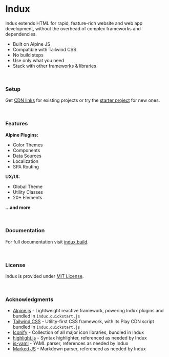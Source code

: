 # Indux

Indux extends HTML for rapid, feature-rich website and web app development, without the overhead of complex frameworks and dependencies.

- Built on Alpine JS
- Compatible with Tailwind CSS
- No build steps
- Use only what you need
- Stack with other frameworks & libraries

<br>

### Setup

Get [CDN links](https://indux.build/getting-started/setup) for existing projects or try the [starter project](https://indux.build/getting-started/starter-project) for new ones.

<br>

### Features

**Alpine Plugins:**
- Color Themes
- Components
- Data Sources
- Localization
- SPA Routing

**UX/UI:**
- Global Theme
- Utility Classes
- 20+ Elements

**...and more**

<br>

### Documentation

For full documentation visit [indux.build](https://indux.build).

<br>

### License

Indux is provided under [MIT License](/blob/main/LICENSE.md).

<br>

### Acknowledgments

- [Alpine.js](https://alpinejs.dev) - Lightweight reactive framework, powering Indux plugins and bundled in `indux.quickstart.js`
- [Tailwind CSS](https://tailwindcss.com) - Utility-first CSS framework, with its Play CDN script bundled in `indux.quickstart.js`
- [Iconify](https://iconify.design) - Collection of all major icon libraries, bundled in Indux
- [highlight.js](https://highlightjs.org) - Syntax highlighter, referenced as needed by Indux
- [js-yaml](https://nodeca.github.io/js-yaml) - YAML parser, references as needed by Indux
- [Marked JS](https://marked.js.org) - Markdown parser, referenced as needed by Indux
